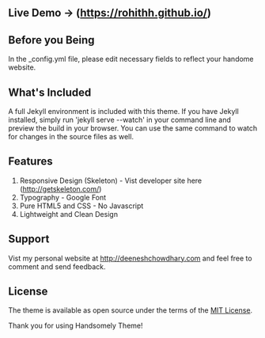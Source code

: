 ## Live Demo &rarr; (https://rohithh.github.io/)


## Before you Being

In the _config.yml file, please edit necessary fields to reflect your handome website.

## What's Included
A full Jekyll environment is included with this theme. If you have Jekyll installed, simply run 'jekyll serve --watch' in your command line and preview the build in your browser. You can use the same command to watch for changes in the source files as well.

## Features
1) Responsive Design (Skeleton) - Vist developer site here (http://getskeleton.com/)
2) Typography - Google Font
3) Pure HTML5 and CSS - No Javascript
4) Lightweight and Clean Design

## Support
Vist my personal website at http://deeneshchowdhary.com and feel free to comment and send feedback.

## License

The theme is available as open source under the terms of the [MIT License](http://opensource.org/licenses/MIT).

Thank you for using Handsomely Theme!

